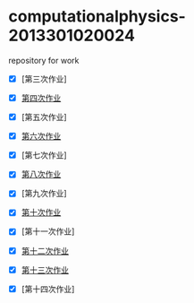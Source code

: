 # computationalphysics-2013301020024
repository for work
- [x] [第三次作业]
- [x] [第四次作业](https://github.com/x-blossom/computationalphysics-2013301020024/blob/master/4th/readme4th.md)
- [x] [第五次作业]
- [x] [第六次作业](https://www.zybuluo.com/X-blossom/note/350703)
- [x] [第七次作业]
- [x] [第八次作业](https://www.zybuluo.com/X-blossom/note/363716)

- [x] [第九次作业]
- [x] [第十次作业](https://www.zybuluo.com/X-blossom/note/413921)
- [x] [第十一次作业]
- [x] [第十二次作业](https://www.zybuluo.com/X-blossom/note/377527)
- [x] [第十三次作业](https://www.zybuluo.com/X-blossom/note/414088)
- [x] [第十四次作业]
